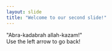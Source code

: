 ```yaml
---
layout: slide
title: "Welcome to our second slide!"
---
```

"Abra-kadabrah allah-kazam!"\
Use the left arrow to go back!

